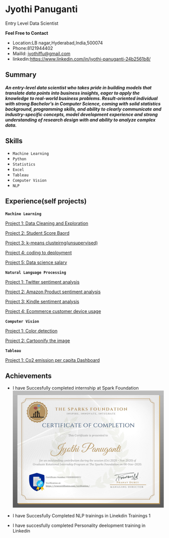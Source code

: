 # Jyothi Panuganti
Entry Level Data Scientist

**Feel Free to  Contact**
* Location:LB nagar,Hyderabad,India,500074
* Phone:8121944402  
* MailId: jyothiffu@gmail.com 
* linkedin:https://www.linkedin.com/in/jyothi-panuganti-24b2561b8/ 


## Summary
##### An entry-level data scientist who takes pride in building models that translate data points into business insights, eager to apply the knowledge to real-world business problems. Result-oriented individual with strong Bachelor’s in Computer Science, coming with solid statistics background, programming skills, and ability to clearly communicate and industry-specific concepts, model development experience and strong understanding of research design with and ability to analyze complex data.

## Skills
- `Machine Learning`    
- `Python`  
- `Statistics` 
- `Excel`   
- `Tableau`   
- `Computer Vision`   
- `NLP`

## Experience(self projects)

**`Machine Learning`**

[Project 1: Data Cleaning and Exploration](https://github.com/Jyothif/Superhero_Data_Exploration,https://github.com/Jyothif/Heart-Disease-)

[Project 2: Student Score Baord](https://github.com/Jyothif/Predicting-_Student-Score_Linear-Regression)

[Project 3: k-means clusteirng(unsupervised)](https://github.com/Jyothif/k-means-clustering_iris-dataset)

[Project 4: coding to deployment](https://github.com/Jyothif/Carsales_Prediction)

[Project 5: Data science salary](https://github.com/Jyothif/Data_science_salary_Project)


**`Natural Language Processing`**

[Project 1: Twitter sentiment analysis](https://github.com/Jyothif/NLP-Twitter-sentiment-analysis)

[Project 2: Amazon Product sentiment analysis](https://github.com/Jyothif/Amazon_products_sentiment_analysis)

[Project 3: Kindle sentiment analysis](https://github.com/Jyothif/Kindle-Sentiment-Analysis)

[Project 4: Ecommerce customer device usage](https://github.com/Jyothif/Ecommerce-customer-device-usage_LR)

**`Computer Vision`**

[Project 1: Color detection ](https://github.com/Jyothif/Color_detection_Using_Opencv)

[Project 2: Cartoonify the image](https://github.com/Jyothif/cartoonify_image)

**`Tableau`**

[Project 1: Co2 emission per capita Dashboard](https://public.tableau.com/profile/jyothi6894#!/vizhome/CO2emissionpercapita_15725840185790/Dashboard1)

## Achievements

* I have Succesfully completed internship at Spark Foundation
![](https://github.com/Jyothif/Resume/blob/main/images/Spark%20Certificate.png)

* I have Succesfully Completed NLP trainings in Linekdin Trainings
1[](https://github.com/Jyothif/Resume/blob/main/images/Certificate%20Nlp%20With%20Python%20For%20Machine%20Learning%20Essential%20Training.pdf)

* I have succesfully completed Personality deelopment training in Linkedin









